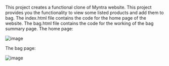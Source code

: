 This project creates a functional clone of Myntra website.
This project provides you the functionality to view some listed products and add them to bag.
The index.html file contains the code for the home page of the website.
The bag.html file contains the code for the working of the bag summary page.
The home page:

![image](https://github.com/aakragarwal/Myntra-Project/assets/106238858/7027da07-2207-4dc8-b40a-e573c21fcf9c)

The bag page:

![image](https://github.com/aakragarwal/Myntra-Project/assets/106238858/6d4cef50-8ee6-4709-b1b3-fdea531af0c2)


